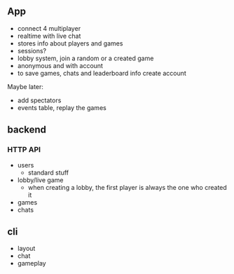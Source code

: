 ## App

- connect 4 multiplayer
- realtime with live chat
- stores info about players and games
- sessions?
- lobby system, join a random or a created game
- anonymous and with account
- to save games, chats and leaderboard info create account

Maybe later:
- add spectators
- events table, replay the games

## backend

### HTTP API
- users
  - standard stuff
- lobby/live game
  - when creating a lobby, the first player is always the one who created it
- games
- chats

## cli
- layout
- chat
- gameplay